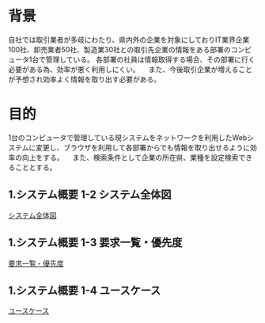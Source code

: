 # 背景
自社では取引業者が多岐にわたり、県内外の企業を対象にしておりIT業界企業100社、卸売業者50社、製造業30社との取引先企業の情報をある部署のコンピュータ1台で管理している。
各部署の社員は情報取得する場合、その部署に行く必要がある為、効率が悪く利用しにくい。
　また、今後取引企業が増えることが予想され効率よく情報を取り出す必要がある。
# 目的
1台のコンピュータで管理している現システムをネットワークを利用したWebシステムに変更し、ブラウザを利用して各部署からでも情報を取り出せるように効率の向上をする。
　また、検索条件として企業の所在県、業種を設定検索できることとする。
## 1.システム概要 1-2 システム全体図
[システム全体図](システム全体.md)
## 1.システム概要 1-3 要求一覧・優先度
[要求一覧・優先度](要求一覧・優先度.md)
## 1.システム概要 1-4 ユースケース
[ユースケース](ユースケース.md)